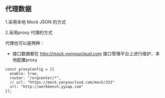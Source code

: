 ## 代理数据

1.采用本地 Mock JSON 的方式

2.采用proxy 代理的方式

代理也可以是两种：

- 接口数据都在 http://mock.yonyoucloud.com 接口管理平台上进行维护，本地配置proxy

```
const proxyConfig = [{
  enable: true,
  router: "/orgcenter/*",
  // url: "https://mock.yonyoucloud.com/mock/332"
  url: "http://workbench.yyuap.com"
}];
```


